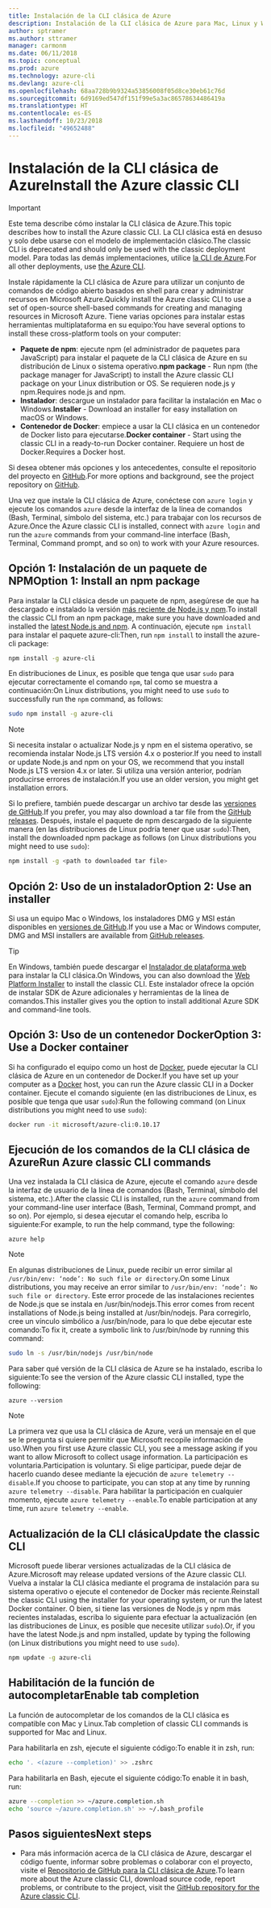```yaml
---
title: Instalación de la CLI clásica de Azure
description: Instalación de la CLI clásica de Azure para Mac, Linux y Windows con el objetivo de comenzar a utilizar los servicios de Azure
author: sptramer
ms.author: sttramer
manager: carmonm
ms.date: 06/11/2018
ms.topic: conceptual
ms.prod: azure
ms.technology: azure-cli
ms.devlang: azure-cli
ms.openlocfilehash: 68aa728b9b9324a53856008f05d8ce30eb61c76d
ms.sourcegitcommit: 6d9169ed547df151f99e5a3ac86578634486419a
ms.translationtype: HT
ms.contentlocale: es-ES
ms.lasthandoff: 10/23/2018
ms.locfileid: "49652488"
---
```

# <a name="install-the-azure-classic-cli"></a><span data-ttu-id="3dc83-103">Instalación de la CLI clásica de Azure</span><span class="sxs-lookup"><span data-stu-id="3dc83-103">Install the Azure classic CLI</span></span>

> [!IMPORTANT]
> <span data-ttu-id="3dc83-104">Este tema describe cómo instalar la CLI clásica de Azure.</span><span class="sxs-lookup"><span data-stu-id="3dc83-104">This topic describes how to install the Azure classic CLI.</span></span> <span data-ttu-id="3dc83-105">La CLI clásica está en desuso y solo debe usarse con el modelo de implementación clásico.</span><span class="sxs-lookup"><span data-stu-id="3dc83-105">The classic CLI is deprecated and should only be used with the classic deployment model.</span></span>
> <span data-ttu-id="3dc83-106">Para todas las demás implementaciones, utilice [la CLI de Azure](/cli/azure).</span><span class="sxs-lookup"><span data-stu-id="3dc83-106">For all other deployments, use [the Azure CLI](/cli/azure).</span></span>

<span data-ttu-id="3dc83-107">Instale rápidamente la CLI clásica de Azure para utilizar un conjunto de comandos de código abierto basados en shell para crear y administrar recursos en Microsoft Azure.</span><span class="sxs-lookup"><span data-stu-id="3dc83-107">Quickly install the Azure classic CLI to use a set of open-source shell-based commands for creating and managing resources in Microsoft Azure.</span></span> <span data-ttu-id="3dc83-108">Tiene varias opciones para instalar estas herramientas multiplataforma en su equipo:</span><span class="sxs-lookup"><span data-stu-id="3dc83-108">You have several options to install these cross-platform tools on your computer:</span></span>

* <span data-ttu-id="3dc83-109">**Paquete de npm**: ejecute npm (el administrador de paquetes para JavaScript) para instalar el paquete de la CLI clásica de Azure en su distribución de Linux o sistema operativo.</span><span class="sxs-lookup"><span data-stu-id="3dc83-109">**npm package** - Run npm (the package manager for JavaScript) to install the Azure classic CLI package on your Linux distribution or OS.</span></span> <span data-ttu-id="3dc83-110">Se requieren node.js y npm.</span><span class="sxs-lookup"><span data-stu-id="3dc83-110">Requires node.js and npm.</span></span>
* <span data-ttu-id="3dc83-111">**Instalador**: descargue un instalador para facilitar la instalación en Mac o Windows.</span><span class="sxs-lookup"><span data-stu-id="3dc83-111">**Installer** - Download an installer for easy installation on macOS or Windows.</span></span>
* <span data-ttu-id="3dc83-112">**Contenedor de Docker**: empiece a usar la CLI clásica en un contenedor de Docker listo para ejecutarse.</span><span class="sxs-lookup"><span data-stu-id="3dc83-112">**Docker container** - Start using the classic CLI in a ready-to-run Docker container.</span></span> <span data-ttu-id="3dc83-113">Requiere un host de Docker.</span><span class="sxs-lookup"><span data-stu-id="3dc83-113">Requires a Docker host.</span></span>

<span data-ttu-id="3dc83-114">Si desea obtener más opciones y los antecedentes, consulte el repositorio del proyecto en [GitHub](https://github.com/azure/azure-xplat-cli).</span><span class="sxs-lookup"><span data-stu-id="3dc83-114">For more options and background, see the project repository on [GitHub](https://github.com/azure/azure-xplat-cli).</span></span>

<span data-ttu-id="3dc83-115">Una vez que instale la CLI clásica de Azure, conéctese con `azure login` y ejecute los comandos `azure` desde la interfaz de la línea de comandos (Bash, Terminal, símbolo del sistema, etc.) para trabajar con los recursos de Azure.</span><span class="sxs-lookup"><span data-stu-id="3dc83-115">Once the Azure classic CLI is installed, connect with `azure login` and run the `azure` commands from your command-line interface (Bash, Terminal, Command prompt, and so on) to work with your Azure resources.</span></span>

## <a name="option-1-install-an-npm-package"></a><span data-ttu-id="3dc83-116">Opción 1: Instalación de un paquete de NPM</span><span class="sxs-lookup"><span data-stu-id="3dc83-116">Option 1: Install an npm package</span></span>

<span data-ttu-id="3dc83-117">Para instalar la CLI clásica desde un paquete de npm, asegúrese de que ha descargado e instalado la versión [más reciente de Node.js y npm](https://nodejs.org/en/download/package-manager/).</span><span class="sxs-lookup"><span data-stu-id="3dc83-117">To install the classic CLI from an npm package, make sure you have downloaded and installed the [latest Node.js and npm](https://nodejs.org/en/download/package-manager/).</span></span> <span data-ttu-id="3dc83-118">A continuación, ejecute `npm install` para instalar el paquete azure-cli:</span><span class="sxs-lookup"><span data-stu-id="3dc83-118">Then, run `npm install` to install the azure-cli package:</span></span>

```bash
npm install -g azure-cli
```

<span data-ttu-id="3dc83-119">En distribuciones de Linux, es posible que tenga que usar `sudo` para ejecutar correctamente el comando `npm`, tal como se muestra a continuación:</span><span class="sxs-lookup"><span data-stu-id="3dc83-119">On Linux distributions, you might need to use `sudo` to successfully run the `npm` command, as follows:</span></span>

```bash
sudo npm install -g azure-cli
```

> [!NOTE]
> <span data-ttu-id="3dc83-120">Si necesita instalar o actualizar Node.js y npm en el sistema operativo, se recomienda instalar Node.js LTS versión 4.x o posterior.</span><span class="sxs-lookup"><span data-stu-id="3dc83-120">If you need to install or update Node.js and npm on your OS, we recommend that you install Node.js LTS version 4.x or later.</span></span> <span data-ttu-id="3dc83-121">Si utiliza una versión anterior, podrían producirse errores de instalación.</span><span class="sxs-lookup"><span data-stu-id="3dc83-121">If you use an older version, you might get installation errors.</span></span>

<span data-ttu-id="3dc83-122">Si lo prefiere, también puede descargar un archivo tar desde las [versiones de GitHub](https://github.com/Azure/azure-xplat-cli/releases).</span><span class="sxs-lookup"><span data-stu-id="3dc83-122">If you prefer, you may also download a tar file from the [GitHub releases](https://github.com/Azure/azure-xplat-cli/releases).</span></span> <span data-ttu-id="3dc83-123">Después, instale el paquete de npm descargado de la siguiente manera (en las distribuciones de Linux podría tener que usar `sudo`):</span><span class="sxs-lookup"><span data-stu-id="3dc83-123">Then, install the downloaded npm package as follows (on Linux distributions you might need to use `sudo`):</span></span>

```bash
npm install -g <path to downloaded tar file>
```

## <a name="option-2-use-an-installer"></a><span data-ttu-id="3dc83-124">Opción 2: Uso de un instalador</span><span class="sxs-lookup"><span data-stu-id="3dc83-124">Option 2: Use an installer</span></span>

<span data-ttu-id="3dc83-125">Si usa un equipo Mac o Windows, los instaladores DMG y MSI están disponibles en [versiones de GitHub](https://github.com/Azure/azure-xplat-cli/releases).</span><span class="sxs-lookup"><span data-stu-id="3dc83-125">If you use a Mac or Windows computer, DMG and MSI installers are available from [GitHub releases](https://github.com/Azure/azure-xplat-cli/releases).</span></span>

> [!TIP]
> <span data-ttu-id="3dc83-126">En Windows, también puede descargar el [Instalador de plataforma web](https://go.microsoft.com/?linkid=9828653) para instalar la CLI clásica.</span><span class="sxs-lookup"><span data-stu-id="3dc83-126">On Windows, you can also download the [Web Platform Installer](https://go.microsoft.com/?linkid=9828653) to install the classic CLI.</span></span> <span data-ttu-id="3dc83-127">Este instalador ofrece la opción de instalar SDK de Azure adicionales y herramientas de la línea de comandos.</span><span class="sxs-lookup"><span data-stu-id="3dc83-127">This installer gives you the option to install additional Azure SDK and command-line tools.</span></span>

## <a name="option-3-use-a-docker-container"></a><span data-ttu-id="3dc83-128">Opción 3: Uso de un contenedor Docker</span><span class="sxs-lookup"><span data-stu-id="3dc83-128">Option 3: Use a Docker container</span></span>

<span data-ttu-id="3dc83-129">Si ha configurado el equipo como un host de [Docker](https://docs.docker.com/engine/understanding-docker/), puede ejecutar la CLI clásica de Azure en un contenedor de Docker.</span><span class="sxs-lookup"><span data-stu-id="3dc83-129">If you have set up your computer as a [Docker](https://docs.docker.com/engine/understanding-docker/) host, you can run the Azure classic CLI in a Docker container.</span></span> <span data-ttu-id="3dc83-130">Ejecute el comando siguiente (en las distribuciones de Linux, es posible que tenga que usar `sudo`):</span><span class="sxs-lookup"><span data-stu-id="3dc83-130">Run the following command (on Linux distributions you might need to use `sudo`):</span></span>

```bash
docker run -it microsoft/azure-cli:0.10.17
```

## <a name="run-azure-classic-cli-commands"></a><span data-ttu-id="3dc83-131">Ejecución de los comandos de la CLI clásica de Azure</span><span class="sxs-lookup"><span data-stu-id="3dc83-131">Run Azure classic CLI commands</span></span>

<span data-ttu-id="3dc83-132">Una vez instalada la CLI clásica de Azure, ejecute el comando `azure` desde la interfaz de usuario de la línea de comandos (Bash, Terminal, símbolo del sistema, etc.).</span><span class="sxs-lookup"><span data-stu-id="3dc83-132">After the classic CLI is installed, run the `azure` command from your command-line user interface (Bash, Terminal, Command prompt, and so on).</span></span> <span data-ttu-id="3dc83-133">Por ejemplo, si desea ejecutar el comando help, escriba lo siguiente:</span><span class="sxs-lookup"><span data-stu-id="3dc83-133">For example, to run the help command, type the following:</span></span>

```azurecli
azure help
```

> [!NOTE]
> <span data-ttu-id="3dc83-134">En algunas distribuciones de Linux, puede recibir un error similar al `/usr/bin/env: ‘node’: No such file or directory`.</span><span class="sxs-lookup"><span data-stu-id="3dc83-134">On some Linux distributions, you may receive an error similar to `/usr/bin/env: ‘node’: No such file or directory`.</span></span> <span data-ttu-id="3dc83-135">Este error procede de las instalaciones recientes de Node.js que se instala en /usr/bin/nodejs.</span><span class="sxs-lookup"><span data-stu-id="3dc83-135">This error comes from recent installations of Node.js being installed at /usr/bin/nodejs.</span></span> <span data-ttu-id="3dc83-136">Para corregirlo, cree un vínculo simbólico a /usr/bin/node, para lo que debe ejecutar este comando:</span><span class="sxs-lookup"><span data-stu-id="3dc83-136">To fix it, create a symbolic link to /usr/bin/node by running this command:</span></span>

```bash
sudo ln -s /usr/bin/nodejs /usr/bin/node
```

<span data-ttu-id="3dc83-137">Para saber qué versión de la CLI clásica de Azure se ha instalado, escriba lo siguiente:</span><span class="sxs-lookup"><span data-stu-id="3dc83-137">To see the version of the Azure classic CLI installed, type the following:</span></span>

```azurecli
azure --version
```

> [!NOTE]
> <span data-ttu-id="3dc83-138">La primera vez que usa la CLI clásica de Azure, verá un mensaje en el que se le pregunta si quiere permitir que Microsoft recopile información de uso.</span><span class="sxs-lookup"><span data-stu-id="3dc83-138">When you first use Azure classic CLI, you see a message asking if you want to allow Microsoft to collect usage information.</span></span> <span data-ttu-id="3dc83-139">La participación es voluntaria.</span><span class="sxs-lookup"><span data-stu-id="3dc83-139">Participation is voluntary.</span></span> <span data-ttu-id="3dc83-140">Si elige participar, puede dejar de hacerlo cuando desee mediante la ejecución de `azure telemetry --disable`.</span><span class="sxs-lookup"><span data-stu-id="3dc83-140">If you choose to participate, you can stop at any time by running `azure telemetry --disable`.</span></span> <span data-ttu-id="3dc83-141">Para habilitar la participación en cualquier momento, ejecute `azure telemetry --enable`.</span><span class="sxs-lookup"><span data-stu-id="3dc83-141">To enable participation at any time, run `azure telemetry --enable`.</span></span>

## <a name="update-the-classic-cli"></a><span data-ttu-id="3dc83-142">Actualización de la CLI clásica</span><span class="sxs-lookup"><span data-stu-id="3dc83-142">Update the classic CLI</span></span>

<span data-ttu-id="3dc83-143">Microsoft puede liberar versiones actualizadas de la CLI clásica de Azure.</span><span class="sxs-lookup"><span data-stu-id="3dc83-143">Microsoft may release updated versions of the Azure classic CLI.</span></span> <span data-ttu-id="3dc83-144">Vuelva a instalar la CLI clásica mediante el programa de instalación para su sistema operativo o ejecute el contenedor de Docker más reciente.</span><span class="sxs-lookup"><span data-stu-id="3dc83-144">Reinstall the classic CLI using the installer for your operating system, or run the latest Docker container.</span></span> <span data-ttu-id="3dc83-145">O bien, si tiene las versiones de Node.js y npm más recientes instaladas, escriba lo siguiente para efectuar la actualización (en las distribuciones de Linux, es posible que necesite utilizar `sudo`).</span><span class="sxs-lookup"><span data-stu-id="3dc83-145">Or, if you have the latest Node.js and npm installed, update by typing the following (on Linux distributions you might need to use `sudo`).</span></span>

```bash
npm update -g azure-cli
```

## <a name="enable-tab-completion"></a><span data-ttu-id="3dc83-146">Habilitación de la función de autocompletar</span><span class="sxs-lookup"><span data-stu-id="3dc83-146">Enable tab completion</span></span>

<span data-ttu-id="3dc83-147">La función de autocompletar de los comandos de la CLI clásica es compatible con Mac y Linux.</span><span class="sxs-lookup"><span data-stu-id="3dc83-147">Tab completion of classic CLI commands is supported for Mac and Linux.</span></span>

<span data-ttu-id="3dc83-148">Para habilitarla en zsh, ejecute el siguiente código:</span><span class="sxs-lookup"><span data-stu-id="3dc83-148">To enable it in zsh, run:</span></span>

```bash
echo '. <(azure --completion)' >> .zshrc
```

<span data-ttu-id="3dc83-149">Para habilitarla en Bash, ejecute el siguiente código:</span><span class="sxs-lookup"><span data-stu-id="3dc83-149">To enable it in bash, run:</span></span>

```bash
azure --completion >> ~/azure.completion.sh
echo 'source ~/azure.completion.sh' >> ~/.bash_profile
```

## <a name="next-steps"></a><span data-ttu-id="3dc83-150">Pasos siguientes</span><span class="sxs-lookup"><span data-stu-id="3dc83-150">Next steps</span></span>

* <span data-ttu-id="3dc83-151">Para más información acerca de la CLI clásica de Azure, descargar el código fuente, informar sobre problemas o colaborar con el proyecto, visite el [Repositorio de GitHub para la CLI clásica de Azure](https://github.com/azure/azure-xplat-cli).</span><span class="sxs-lookup"><span data-stu-id="3dc83-151">To learn more about the Azure classic CLI, download source code, report problems, or contribute to the project, visit the [GitHub repository for the Azure classic CLI](https://github.com/azure/azure-xplat-cli).</span></span>

